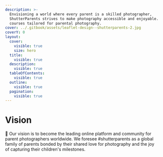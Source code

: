 ```yaml
---
description: >-
  Envisioning a world where every parent is a skilled photographer,
  ShutterParents strives to make photography accessible and enjoyable. Discover
  courses tailored for parental photography.
cover: ../.gitbook/assets/leaflet-design--shutterparents-2.jpg
coverY: 0
layout:
  cover:
    visible: true
    size: hero
  title:
    visible: true
  description:
    visible: true
  tableOfContents:
    visible: true
  outline:
    visible: true
  pagination:
    visible: true
---
```


# Vision

🧱 Our vision is to become the leading online platform and community for parent photographers worldwide. We foresee #shutterparents as a global family of parents bonded by their shared love for photography and the joy of capturing their children's milestones.
